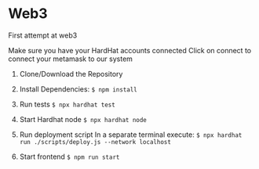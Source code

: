 # Web3
First attempt at web3


Make sure you have your HardHat accounts connected
Click on connect to connect your metamask to our system

1. Clone/Download the Repository
2. Install Dependencies:
`$ npm install`

3. Run tests
`$ npx hardhat test`

4. Start Hardhat node
`$ npx hardhat node`

5. Run deployment script
In a separate terminal execute: `$ npx hardhat run ./scripts/deploy.js --network localhost`

7. Start frontend
`$ npm run start`
